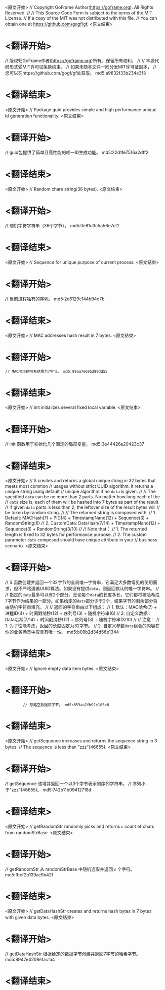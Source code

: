
<原文开始>
// Copyright GoFrame Author(https://goframe.org). All Rights Reserved.
//
// This Source Code Form is subject to the terms of the MIT License.
// If a copy of the MIT was not distributed with this file,
// You can obtain one at https://github.com/gogf/gf.
<原文结束>

# <翻译开始>
// 版权归GoFrame作者(https://goframe.org)所有。保留所有权利。
//
// 本源代码形式受MIT许可证条款约束。
// 如果未随本文件一同分发MIT许可证副本，
// 您可以在https://github.com/gogf/gf处获取。 md5:a9832f33b234e3f3
# <翻译结束>


<原文开始>
// Package guid provides simple and high performance unique id generation functionality.
<原文结束>

# <翻译开始>
// guid包提供了简单且高性能的唯一ID生成功能。 md5:22d1fe7516a2dff2
# <翻译结束>


<原文开始>
// Random chars string(36 bytes).
<原文结束>

# <翻译开始>
// 随机字符字符串（36个字节）。 md5:0e81d3c5a56e7cf2
# <翻译结束>


<原文开始>
// Sequence for unique purpose of current process.
<原文结束>

# <翻译开始>
// 当前进程独有的序列。 md5:2e6129c144b94c7b
# <翻译结束>


<原文开始>
// MAC addresses hash result in 7 bytes.
<原文结束>

# <翻译开始>
	// MAC地址的哈希结果为7字节。 md5:99aa7e69b289dd55
# <翻译结束>


<原文开始>
// init initializes several fixed local variable.
<原文结束>

# <翻译开始>
// init 函数用于初始化几个固定的局部变量。 md5:3e44426e20423c37
# <翻译结束>


<原文开始>
// S creates and returns a global unique string in 32 bytes that meets most common
// usages without strict UUID algorithm. It returns a unique string using default
// unique algorithm if no `data` is given.
//
// The specified `data` can be no more than 2 parts. No matter how long each of the
// `data` size is, each of them will be hashed into 7 bytes as part of the result.
// If given `data` parts is less than 2, the leftover size of the result bytes will
// be token by random string.
//
// The returned string is composed with:
// 1. Default:    MACHash(7) + PID(4) + TimestampNano(12) + Sequence(3) + RandomString(6)
// 2. CustomData: DataHash(7/14) + TimestampNano(12) + Sequence(3) + RandomString(3/10)
//
// Note that：
//  1. The returned length is fixed to 32 bytes for performance purpose.
//  2. The custom parameter `data` composed should have unique attribute in your
//     business scenario.
<原文结束>

# <翻译开始>
// S 函数创建并返回一个32字节的全局唯一字符串，它满足大多数常见的使用需求，但不严格遵循UUID算法。如果没有提供`data`，则返回默认的唯一字符串。
//
// 指定的`data`最多可以有2个部分。无论每个`data`的长度多长，它们都将被哈希成7字节作为结果的一部分。如果给定的`data`部分少于2个，结果字节的剩余部分将由随机字符串填充。
//
// 返回的字符串由以下组成：
// 1. 默认：MAC哈希(7) + 进程ID(4) + 时间戳纳秒(12) + 序列号(3) + 随机字符串(6)
// 2. 自定义数据：Data哈希(7/14) + 时间戳纳秒(12) + 序列号(3) + 随机字符串(3/10)
//
// 注意：
//  1. 为了性能考虑，返回的长度固定为32字节。
//  2. 自定义参数`data`组合的内容在你的业务场景中应具有唯一性。 md5:b09b2d34d56e1344
# <翻译结束>


<原文开始>
// Ignore empty data item bytes.
<原文结束>

# <翻译开始>
			// 忽略空数据项字节。 md5:653aa2fb92e185e8
# <翻译结束>


<原文开始>
// getSequence increases and returns the sequence string in 3 bytes.
// The sequence is less than "zzz"(46655).
<原文结束>

# <翻译开始>
// getSequence 递增并返回一个以3个字节表示的序列字符串。
// 序列小于"zzz"(46655)。 md5:742b11b09412718d
# <翻译结束>


<原文开始>
// getRandomStr randomly picks and returns `n` count of chars from randomStrBase.
<原文结束>

# <翻译开始>
// getRandomStr 从 randomStrBase 中随机选取并返回 `n` 个字符。 md5:fbef2b139ac9b42f
# <翻译结束>


<原文开始>
// getDataHashStr creates and returns hash bytes in 7 bytes with given data bytes.
<原文结束>

# <翻译开始>
// getDataHashStr 根据给定的数据字节创建并返回7字节的哈希字节。 md5:8947e4208efac1a4
# <翻译结束>

